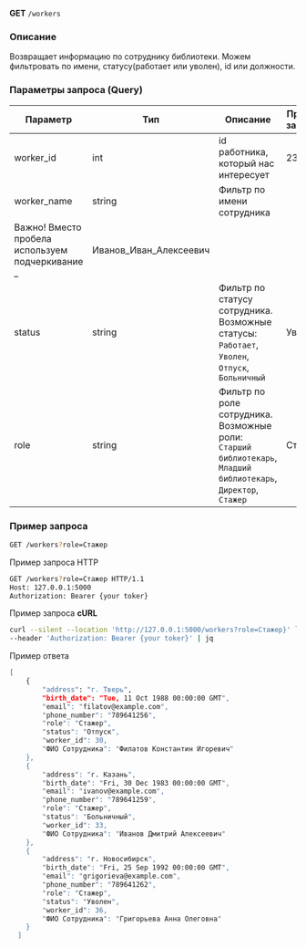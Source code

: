 **GET** `/workers`

### Описание

Возвращает информацию по сотруднику библиотеки. Можем фильтровать по имени, статусу(работает или уволен), id или должности.

### Параметры запроса (Query)

| Параметр | Тип | Описание | Пример запроса |
| --- | --- | --- | --- |
| worker_id | int | id работника, который нас интересует | 23 |
| worker_name | string | Фильтр по имени сотрудника 
Важно! Вместо пробела используем подчеркивание  _ | Иванов_Иван_Алексеевич |
| status | string | Фильтр по статусу сотрудника. Возможные статусы: `Работает`, `Уволен`, `Отпуск`, `Больничный`  | Уволен |
| role | string | Фильтр по роле сотрудника. Возможные роли: `Старший библиотекарь`, `Младший библиотекарь`, `Директор`, `Стажер` | Стажер |

### Пример запроса

```bash
GET /workers?role=Стажер
```

Пример запроса HTTP

```bash
GET /workers?role=Стажер HTTP/1.1
Host: 127.0.0.1:5000
Authorization: Bearer {your toker}
```

Пример запроса **cURL**

```bash
curl --silent --location 'http://127.0.0.1:5000/workers?role=Стажер}' `
--header 'Authorization: Bearer {your toker}' | jq
```

Пример ответа

```bash
[
    {
        "address": "г. Тверь",
        "birth_date": "Tue, 11 Oct 1988 00:00:00 GMT",
        "email": "filatov@example.com",
        "phone_number": "789641256",
        "role": "Стажер",
        "status": "Отпуск",
        "worker_id": 30,
        "ФИО Сотрудника": "Филатов Константин Игоревич"
    },
    {
        "address": "г. Казань",
        "birth_date": "Fri, 30 Dec 1983 00:00:00 GMT",
        "email": "ivanov@example.com",
        "phone_number": "789641259",
        "role": "Стажер",
        "status": "Больничный",
        "worker_id": 33,
        "ФИО Сотрудника": "Иванов Дмитрий Алексеевич"
    },
    {
        "address": "г. Новосибирск",
        "birth_date": "Fri, 25 Sep 1992 00:00:00 GMT",
        "email": "grigorieva@example.com",
        "phone_number": "789641262",
        "role": "Стажер",
        "status": "Уволен",
        "worker_id": 36,
        "ФИО Сотрудника": "Григорьева Анна Олеговна"
    }
  ]
```
